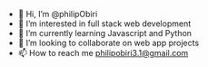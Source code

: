 - 👋 Hi, I’m @philipObiri
- 👀 I’m interested in full stack web development
- 🌱 I’m currently learning Javascript and Python
- 💞️ I’m looking to collaborate on web app projects
- 📫 How to reach me philipobiri3.1@gmail.com

<!---
philipObiri/philipObiri is a ✨ special ✨ repository because its `README.md` (this file) appears on your GitHub profile.
You can click the Preview link to take a look at your changes.
--->
